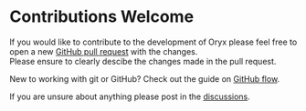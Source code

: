 # Contributions Welcome

If you would like to contribute to the development of Oryx please feel free to open a new [GitHub pull request](https://github.com/blocdraig/oryx/compare) with the changes.  
Please ensure to clearly descibe the changes made in the pull request.

New to working with git or GitHub? Check out the guide on [GitHub flow](https://docs.github.com/en/get-started/using-github/github-flow).

If you are unsure about anything please post in the [discussions](https://github.com/blocdraig/oryx/discussions).
